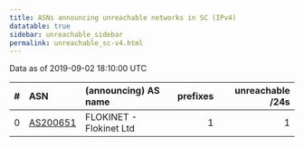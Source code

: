 ```yaml
---
title: ASNs announcing unreachable networks in SC (IPv4)
datatable: true
sidebar: unreachable_sidebar
permalink: unreachable_sc-v4.html
---
```


Data as of 2019-09-02 18:10:00 UTC


<div class="datatable-begin"></div>

|   # | ASN                                      | (announcing) AS name    |   prefixes |   unreachable /24s |
|----:|:-----------------------------------------|:------------------------|-----------:|-------------------:|
|   0 | [AS200651](unreachable_AS200651-v4.html) | FLOKINET - Flokinet Ltd |          1 |                  1 |

<div class="datatable-end"></div>